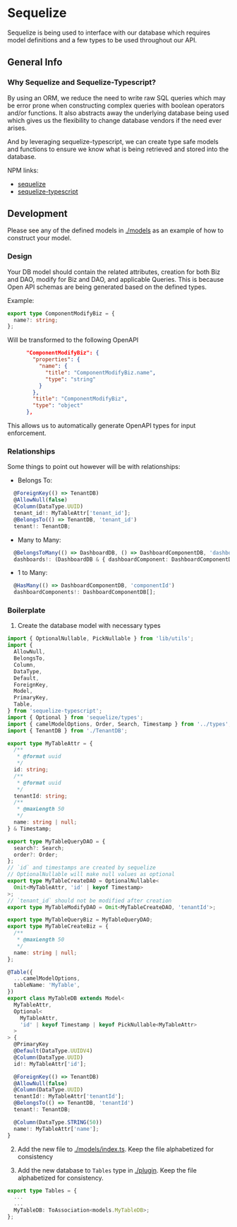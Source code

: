 # Sequelize

Sequelize is being used to interface with our database which requires model definitions and a few types to be used throughout our API.

## General Info

### Why Sequelize and Sequelize-Typescript?

By using an ORM, we reduce the need to write raw SQL queries which may be error prone when constructing complex queries with boolean operators and/or functions. It also abstracts away the underlying database being used which gives us the flexibility to change database vendors if the need ever arises.

And by leveraging sequelize-typescript, we can create type safe models and functions to ensure we know what is being retrieved and stored into the database.

NPM links:

* [sequelize](https://www.npmjs.com/package/sequelize)
* [sequelize-typescript](https://www.npmjs.com/package/sequelize-typescript)

## Development

Please see any of the defined models in [./models](./models/) as an example of how to construct your model.

### Design

Your DB model should contain the related attributes, creation for both Biz and DAO, modify for Biz and DAO, and applicable Queries. This is because Open API schemas are being generated based on the defined types.

Example:

```ts
export type ComponentModifyBiz = {
  name?: string;
};
```

Will be transformed to the following OpenAPI

```json
      "ComponentModifyBiz": {
        "properties": {
          "name": {
            "title": "ComponentModifyBiz.name",
            "type": "string"
          }
        },
        "title": "ComponentModifyBiz",
        "type": "object"
      },
```

This allows us to automatically generate OpenAPI types for input enforcement.

### Relationships

Some things to point out however will be with relationships:

* Belongs To:

```ts
  @ForeignKey(() => TenantDB)
  @AllowNull(false)
  @Column(DataType.UUID)
  tenant_id!: MyTableAttr['tenant_id'];
  @BelongsTo(() => TenantDB, 'tenant_id')
  tenant!: TenantDB;
```

* Many to Many:

```ts
  @BelongsToMany(() => DashboardDB, () => DashboardComponentDB, 'dashboardId')
  dashboards!: (DashboardDB & { dashboardComponent: DashboardComponentDB })[];
```

* 1 to Many:

```ts
  @HasMany(() => DashboardComponentDB, 'componentId')
  dashboardComponents!: DashboardComponentDB[];
```

### Boilerplate

1. Create the database model with necessary types

```ts
import { OptionalNullable, PickNullable } from 'lib/utils';
import {
  AllowNull,
  BelongsTo,
  Column,
  DataType,
  Default,
  ForeignKey,
  Model,
  PrimaryKey,
  Table,
} from 'sequelize-typescript';
import { Optional } from 'sequelize/types';
import { camelModelOptions, Order, Search, Timestamp } from '../types';
import { TenantDB } from './TenantDB';

export type MyTableAttr = {
  /**
   * @format uuid
   */
  id: string;
  /**
   * @format uuid
   */
  tenantId: string;
  /**
   * @maxLength 50
   */
  name: string | null;
} & Timestamp;

export type MyTableQueryDAO = {
  search?: Search;
  order?: Order;
};
// `id` and timestamps are created by sequelize
// OptionalNullable will make null values as optional
export type MyTableCreateDAO = OptionalNullable<
  Omit<MyTableAttr, 'id' | keyof Timestamp>
>;
// `tenant_id` should not be modified after creation
export type MyTableModifyDAO = Omit<MyTableCreateDAO, 'tenantId'>;

export type MyTableQueryBiz = MyTableQueryDAO;
export type MyTableCreateBiz = {
  /**
   * @maxLength 50
   */
  name: string | null;
};

@Table({
  ...camelModelOptions,
  tableName: 'MyTable',
})
export class MyTableDB extends Model<
  MyTableAttr,
  Optional<
    MyTableAttr,
    'id' | keyof Timestamp | keyof PickNullable<MyTableAttr>
  >
> {
  @PrimaryKey
  @Default(DataType.UUIDV4)
  @Column(DataType.UUID)
  id!: MyTableAttr['id'];

  @ForeignKey(() => TenantDB)
  @AllowNull(false)
  @Column(DataType.UUID)
  tenantId!: MyTableAttr['tenantId'];
  @BelongsTo(() => TenantDB, 'tenantId')
  tenant!: TenantDB;

  @Column(DataType.STRING(50))
  name!: MyTableAttr['name'];
}
```

2. Add the new file to [./models/index.ts](./models/index.ts). Keep the file alphabetized for consistency

3. Add the new database to `Tables` type in [./plugin](./plugin.ts). Keep the file alphabetized for consistency.

```ts
export type Tables = {
  ...
  ...
  MyTableDB: ToAssociation<models.MyTableDB>;
};
```
